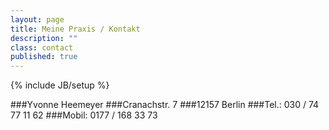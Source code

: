 ```yaml
---
layout: page
title: Meine Praxis / Kontakt
description: ""
class: contact
published: true
---
```


{% include JB/setup %}

###Yvonne Heemeyer
###Cranachstr. 7
###12157 Berlin
###Tel.: 030 / 74 77 11 62 
###Mobil: 0177 / 168 33 73
